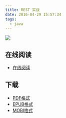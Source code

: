 ```yaml
---
title: REST 实战
date: 2016-04-29 15:57:34
tags:
  - java
---
```


![](https://ek8whxe.cloudimg.io/s/width/226/https://www.gitbook.com/cover/book/waylau/rest-in-action.jpg)

<!--more-->

## 在线阅读 ##

+ [在线阅读](https://www.gitbook.com/book/waylau/rest-in-action/details)

## 下载 ##

+ [PDF格式](https://www.gitbook.com/download/pdf/book/waylau/rest-in-action)
+ [EPUB格式](https://www.gitbook.com/download/epub/book/waylau/rest-in-action)
+ [MOBI格式](https://www.gitbook.com/download/mobi/book/waylau/rest-in-action)
